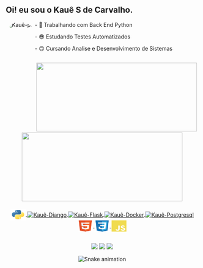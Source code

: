 ## Oi! eu sou o Kauê S de Carvalho.


<div>
    <img align="left" alt="Kauê-pic" height="150" style="border-radius:50px;"          src="https://cdn.discordapp.com/attachments/953285494870003737/953285548817145866/download20220302103243.png">
    <p>- 🤯 Trabalhando com Back End Python</p>
    <p>- 😎 Estudando Testes Automatizados</p>
    <p>- 🙃 Cursando Analise e Desenvolvimento de Sistemas</p>
</div>

   ##
   ##

<div align="center">
  <a href="https://github.com/Kaue-Silva">
  <img height="180em" width="420px" src="https://github-readme-stats.vercel.app/api?username=Kaue-Silva&show_icons=true&theme=dracula&include_all_commits=true&count_private=true"/>
  <img height="180em" width="420px" src="https://github-readme-stats.vercel.app/api/top-langs/?username=Kaue-Silva&layout=compact&langs_count=7&theme=dracula"/>
</div>
<div style="display: inline_block" align="center"><br>
  <img align="center" alt="Kauê-Python" height="30" width="40" src="https://raw.githubusercontent.com/devicons/devicon/master/icons/python/python-original.svg">
  <img align="center" alt="Kauê-Django" height="60" width="50" src="https://cdn.jsdelivr.net/gh/devicons/devicon/icons/django/django-plain-wordmark.svg">
  <img align="center" alt="Kauê-Flask" height="60" width="50" src="https://cdn.jsdelivr.net/gh/devicons/devicon/icons/flask/flask-original-wordmark.svg">
  <img align="center" alt="Kauê-Docker" height="60" width="50" src="https://cdn.jsdelivr.net/gh/devicons/devicon/icons/docker/docker-original.svg">
  <img align="center" alt="Kauê-Postgresql" height="40" width="40" src="https://cdn.jsdelivr.net/gh/devicons/devicon/icons/postgresql/postgresql-original-wordmark.svg">
  <img align="center" alt="Kauê-HTML" height="30" width="40" src="https://raw.githubusercontent.com/devicons/devicon/master/icons/html5/html5-original.svg">
  <img align="center" alt="Kauê-CSS" height="30" width="40" src="https://raw.githubusercontent.com/devicons/devicon/master/icons/css3/css3-original.svg">
  <img align="center" alt="Kauê-Js" height="30" width="40" src="https://raw.githubusercontent.com/devicons/devicon/master/icons/javascript/javascript-plain.svg">
</div>
  
  ##
 
<div align="center"> 
  <a href="https://instagram.com/kauesil.py" target="_blank"><img src="https://img.shields.io/badge/-Instagram-%23E4405F?style=for-the-badge&logo=instagram&logoColor=white" target="_blank"></a>
  <a href = "mailto:kauesilva940@gmail.com"><img src="https://img.shields.io/badge/-Gmail-%23333?style=for-the-badge&logo=gmail&logoColor=white" target="_blank"></a>
  <a href="https://www.linkedin.com/in/kaue-silva2004/" target="_blank"><img src="https://img.shields.io/badge/-LinkedIn-%230077B5?style=for-the-badge&logo=linkedin&logoColor=white" target="_blank"></a> 
 
  ![Snake animation](https://github.com/Kaue-Silva/Kaue-Silva/blob/output/github-contribution-grid-snake.svg)
 
</div>
